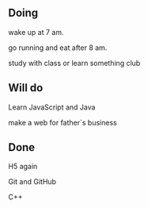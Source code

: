 ## Doing

wake up at 7 am.

go running and eat after 8 am. 

study with class or learn something club

 

  

##  Will do

Learn JavaScript and Java

make a web for father`s business

 



## Done

H5 again

Git and GitHub

C++

